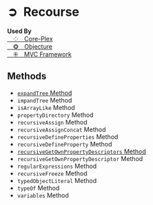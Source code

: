 # ➲&ensp;Recourse
**Used By**  
[&emsp;⁘&emsp;Core-Plex](https://npmjs.org/core-plex)  
[&emsp;❂&emsp;Objecture](https://npmjs.org/objecture)  
[&emsp;⁜&emsp;MVC Framework](https://npmjs.org/mvc-framework)  

## Methods
 - [`expandTree` Method](./document/methods/expand-tree.md)
 - `impandTree` Method
 - `isArrayLike` Method
 - `propertyDirectory` Method
 - `recursiveAssign` Method
 - `recursiveAssignConcat` Method
 - `recursiveDefineProperties` Method
 - `recursiveDefineProperty` Method
 - [`recursiveGetOwnPropertyDescriptors` Method](./document/methods/recursiveGetOwnPropertyDescriptors.md)
 - `recursiveGetOwnPropertyDescriptor` Method
 - `regularExpressions` Method
 - `recursiveFreeze` Method
 - `typedObjectLiteral` Method
 - `typeOf` Method
 - `variables` Method